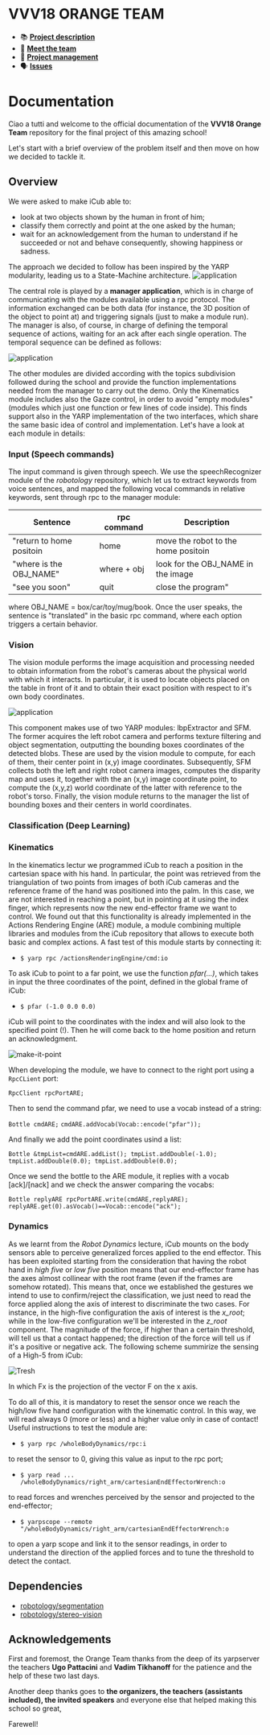 # VVV18 ORANGE TEAM

- 📚 [**Project description**](https://github.com/vvv-school/vvv18/wiki/Team-contest)
- 👋 [**Meet the team**](https://github.com/orgs/vvv-school/teams/vvv18-team-orange/members)
- :feet: [**Project management**](https://github.com/vvv-school/vvv18-demo-team-orange/projects/1)
- 🗣 [**Issues**](https://github.com/vvv-school/vvv18-demo-team-orange/issues)

# Documentation

Ciao a tutti and welcome to the official documentation of the **VVV18 Orange Team** repository for the final project of this amazing school!

Let's start with a brief overview of the problem itself and then move on how we decided to tackle it.

## Overview

We were asked to make iCub able to:
 - look at two objects shown by the human in front of him;
 - classify them correctly and point at the one asked by the human;
 - wait for an acknowledgement from the human to understand if he succeeded or not and behave consequently, showing happiness or sadness.

The approach we decided to follow has been inspired by the YARP modularity, leading us to a State-Machine architecture. 
![application](misc/framework.png)

The central role is played by a **manager application**, which is in charge of communicating with the modules available using a rpc protocol. The information exchanged can be both data (for instance, the 3D position of the object to point at) and triggering signals (just to make a module run). The manager is also, of course, in charge of defining the temporal sequence of actions, waiting for an ack after each single operation. The temporal sequence can be defined as follows:

![application](misc/temporal.png)

The other modules are divided according with the topics subdivision followed during the school and provide the function implementations needed from the manager to carry out the demo. Only the Kinematics module includes also the Gaze control, in order to avoid "empty modules" (modules which just one function or few lines of code inside). This finds support also in the YARP implementation of the two interfaces, which share the same basic idea of control and implementation. Let's have a look at each module in details:

### Input (Speech commands)
The input command is given through speech. We use the speechRecognizer module of the *robotology* repository, which let us to extract keywords from voice sentences, and mapped the following vocal commands in relative keywords, sent through rpc to the manager module:

|          Sentence        |   rpc command   |             Description             |
|          ---             |        ---      |                 ---                 |
| "return to home positoin |       home      | move the robot to the home positoin |
|  "where is the OBJ_NAME" |    where + obj  |  look for the OBJ_NAME in the image |
|       "see you soon"     |       quit      |           close the program"        |

where OBJ_NAME = box/car/toy/mug/book.
Once the user speaks, the sentence is "translated" in the basic rpc command, where each option triggers a certain behavior.

### Vision
The vision module performs the image acquisition and processing needed to obtain information from the robot's cameras about the physical world with which it interacts. In particular, it is used to locate objects placed on the table in front of it and to obtain their exact position with respect to it's own body coordinates.

![application](misc/vision.png)

This component makes use of two YARP modules: lbpExtractor and SFM. The former acquires the left robot camera and performs texture filtering and object segmentation, outputting the bounding boxes coordinates of the detected blobs. These are used by the vision module to compute, for each of them, their center point in (x,y) image coordinates. Subsequently, SFM collects both the left and right robot camera images, computes the disparity map and uses it, together with the an (x,y) image coordinate point, to compute the (x,y,z) world coordinate of the latter with reference to the robot's torso. Finally, the vision module returns to the manager the list of bounding boxes and their centers in world coordinates.

### Classification (Deep Learning)

### Kinematics
In the kinematics lectur we programmed iCub to reach a position in the cartesian space with his hand. In particular, the point was retrieved from the triangulation of two points from images of both iCub cameras and the reference frame of the hand was positioned into the palm. In this case, we are not interested in reaching a point, but in pointing at it using the index finger, which represents now the new end-effector frame we want to control. We found out that this functionality is already implemented in the Actions Rendering Engine (ARE) module, a module combining multiple libraries and modules from the iCub repository that allows to execute both basic and complex actions. A fast test of this module starts by connecting it:

- `$ yarp rpc /actionsRenderingEngine/cmd:io`

To ask iCub to point to a far point, we use the function *pfar(...)*, which takes in input the three coordinates of the point, defined in the global frame of iCub:

- `$ pfar (-1.0 0.0 0.0)`

iCub will point to the coordinates with the index and will also look to the specified point (!). Then he will come back to the home position and return an acknowledgment.

![make-it-point](/misc/iCubpoint.gif)

When developing the module, we have to connect to the right port using a `RpcCLient` port:

`RpcClient rpcPortARE;`

Then to send the command pfar, we need to use a vocab instead of a string: 

`Bottle cmdARE;`
`cmdARE.addVocab(Vocab::encode("pfar"));`

And finally we add the point coordinates usind a list:

`Bottle &tmpList=cmdARE.addList();
tmpList.addDouble(-1.0);
tmpList.addDouble(0.0);
tmpList.addDouble(0.0);`

Once we send the bottle to the ARE module, it replies with a vocab [ack]/[nack] and we check the answer comparing the vocabs: 

`Bottle replyARE
rpcPortARE.write(cmdARE,replyARE);
replyARE.get(0).asVocab()==Vocab::encode("ack");`

### Dynamics
As we learnt from the *Robot Dynamics* lecture, iCub mounts on the body sensors able to perceive generalized forces applied to the end effector. This has been exploited starting from the consideration that having the robot hand in *high five* or *low five* position means that our end-effector frame has the axes almost collinear with the root frame (even if the frames are somehow rotated). This means that, once we established the gestures we intend to use to confirm/reject the classification, we just need to read the force applied along the axis of interest to discriminate the two cases. For instance, in the high-five configuration the axis of interest is the *x_root*; while in the low-five configuration we'll be interested in the *z_root* component. The magnitude of the force, if higher than a certain threshold, will tell us that a contact happened; the direction of the force will tell us if it's a positive or negative ack.
The following scheme summirize the sensing of a High-5 from iCub: 

![Tresh](/misc/DynCondi.png)

In which Fx is the projection of the vector F on the x axis.

To do all of this, it is mandatory to reset the sensor once we reach the high/low five hand configuration with the kinematic control. In this way, we will read always 0 (more or less) and a higher value only in case of contact! Useful instructions to test the module are:

- `$ yarp rpc /wholeBodyDynamics/rpc:i`

to reset the sensor to 0, giving this value as input to the rpc port;

- `$ yarp read ... /wholeBodyDynamics/right_arm/cartesianEndEffectorWrench:o`

to read forces and wrenches perceived by the sensor and projected to the end-effector;

- `$ yarpscope --remote "/wholeBodyDynamics/right_arm/cartesianEndEffectorWrench:o`

to open a yarp scope and link it to the sensor readings, in order to understand the direction of the applied forces and to tune the threshold to detect the contact.


## Dependencies
- [robotology/segmentation](https://github.com/robotology/segmentation)
- [robotology/stereo-vision](https://github.com/robotology/stereo-vision)


## Acknowledgements
First and foremost, the Orange Team thanks from the deep of its yarpserver the teachers **Ugo Pattacini** and **Vadim Tikhanoff** for the patience and the help of these two last days.

Another deep thanks goes to **the organizers, the teachers (assistants included), the invited speakers** and everyone else that helped making this school so great,

Farewell!

